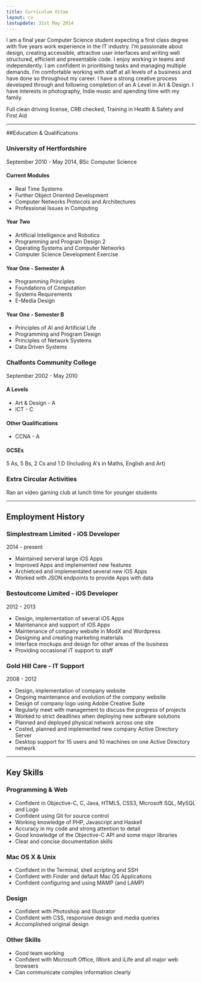 ```yaml
---
title: Curriculum Vitae
layout: cv
lastupdate: 31st May 2014
---
```


I am a final year Computer Science student expecting a first class degree with five years work experience in the IT industry. I&rsquo;m passionate about design, creating accessible, attractive user interfaces and writing well structured, efficient and presentable code. I enjoy working in teams and independently. I am confident in prioritising tasks and managing multiple demands. I&rsquo;m comfortable working with staff at all levels of a business and have done so throughout my career. I have a strong creative process developed through and following completion of an A Level in Art &amp; Design. I have interests in photography, Indie music and spending time with my family.

Full clean driving license, CRB checked, Training in Health &amp; Safety and First Aid

---

##Education &amp; Qualifications

### University of Hertfordshire

<p class="date">September 2010 - May 2014, BSc Computer Science</p>

#### Current Modules

* Real Time Systems
* Further Object Oriented Development
* Computer Networks Protocols and Architectures
* Professional Issues in Computing

#### Year Two

* Artificial Intelligence and Robotics
* Programming and Program Design 2
* Operating Systems and Computer Networks
* Computer Science Development Exercise

#### Year One - Semester A

* Programming Principles
* Foundations of Computation
* Systems Requirements
* E-Media Design

#### Year One - Semester B

* Principles of AI and Artificial Life
* Programming and Program Design
* Principles of Network Systems
* Data Driven Systems


### Chalfonts Community College

<p class="date">September 2002 - May 2010</p>

#### A Levels

* Art &amp; Design - A
* ICT - C

#### Other Qualifications

* CCNA - A

#### GCSEs

5 As, 5 Bs, 2 Cs and 1 D (Including A's in Maths, English and Art)

### Extra Circular Activities
Ran an video gaming club at lunch time for younger students

---

## Employment History

### Simplestream Limited - iOS Developer
<p class="date">2014 - present</p>

* Maintained serveral large iOS Apps
* Improved Apps and implemented new features
* Archietced and implementated several new iOS Apps
* Worked with JSON endpoints to provide Apps with data

### Bestoutcome Limited - iOS Developer
<p class="date">2012 - 2013</p>

* Design, implementation of several iOS Apps
* Maintenance and support of iOS Apps
* Maintenance of company website in ModX and Wordpress
* Designing and creating marketing materials
* Interface mockups and design for other areas of the business
* Providing occasional IT support to staff

### Gold Hill Care - IT Support
<p class="date">2008 - 2012</p>

* Design, implementation of company website
* Ongoing maintenance and evolution of the company website
* Design of company logo using Adobe Creative Suite
* Regularly meet with management to discuss the progress of projects
* Worked to strict deadlines when deploying new software solutions
* Planned and deployed physical network across one site
* Costed, planned and implemented new company Active Directory Server
* Desktop support for 15 users and 10 machines on one Active Directory network

---

## Key Skills

### Programming &amp; Web

* Confident in Objective-C, C, Java, HTML5, CSS3, Microsoft SQL, MySQL and Logo
* Confident using Git for source control
* Working knowledge of PHP, Javascript and Haskell
* Accuracy in my code and strong attention to detail
* Good knowledge of the Objective-C API and some major libraries
* Clear and concise documentation skills

### Mac OS X &amp; Unix

* Confident in the Terminal,  shell scripting and SSH
* Confident with Finder and default Mac OS Applications
* Confident configuring and using MAMP (and LAMP)

### Design

* Confident with Photoshop and Illustrator
* Confident with CSS, responsive design and media queries
* Accomplished original design

### Other Skills

* Good team working
* Confident with Microsoft Office, iWork and iLife and all major web browsers
* Can communicate complex information clearly